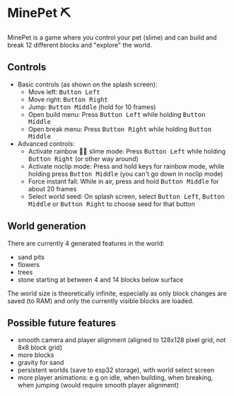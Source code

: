 # MinePet ⛏️

MinePet is a game where you control your pet (slime) and can build and break 12 different blocks and "explore" the world.

## Controls

- Basic controls (as shown on the splash screen):
  - Move left: <kbd>Button Left</kbd>
  - Move right: <kbd>Button Right</kbd>
  - Jump: <kbd>Button Middle</kbd> (hold for 10 frames)
  - Open build menu: Press <kbd>Button Left</kbd> while holding <kbd>Button Middle</kbd>
  - Open break menu: Press <kbd>Button Right</kbd> while holding <kbd>Button Middle</kbd>
- Advanced controls:
  - Activate rainbow 🏳️‍🌈 slime mode: Press <kbd>Button Left</kbd> while holding <kbd>Button Right</kbd> (or other way around)
  - Activate noclip mode: Press and hold keys for rainbow mode, while holding press <kbd>Button Middle</kbd> (you can't go down in noclip mode)
  - Force instant fall: While in air, press and hold <kbd>Button Middle</kbd> for about 20 frames
  - Select world seed: On splash screen, select <kbd>Button Left</kbd>, <kbd>Button Middle</kbd> or <kbd>Button Right</kbd> to choose seed for that button

## World generation

There are currently 4 generated features in the world:

- sand pits
- flowers
- trees
- stone starting at between 4 and 14 blocks below surface

The world size is theoretically infinite, especially as only block changes are saved (to RAM) and only the currently visible blocks are loaded.

## Possible future features

- smooth camera and player alignment (aligned to 128x128 pixel grid, not 8x8 block grid)
- more blocks
- gravity for sand
- persistent worlds (save to esp32 storage), with world select screen
- more player animations: e.g on idle, when building, when breaking, when jumping (would require smooth player alignment)
